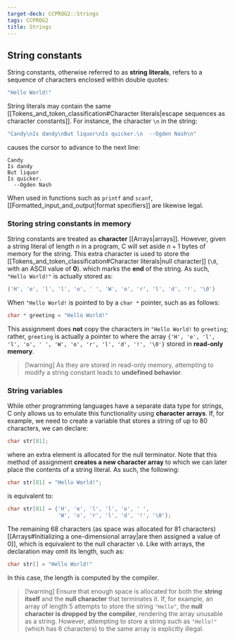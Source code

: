 ```yaml
---
target-deck: CCPROG2::Strings 
tags: CCPROG2
title: Strings
---
```


## String constants

String constants, otherwise referred to as **string literals**, refers to a sequence of characters enclosed within double quotes:

```c
"Hello World!"
```

String literals may contain the same [[Tokens_and_token_classification#Character literals|escape sequences as character constants]]. For instance, the character `\n` in the string:

```c
"Candy\nIs dandy\nBut liquor\nIs quicker.\n  --Ogden Nash\n"
```

causes the cursor to advance to the next line:

```
Candy
Is dandy
But liquor
Is quicker.
  --Ogden Nash
```

When used in functions such as `printf` and `scanf`, [[Formatted_input_and_output|format specifiers]] are likewise legal.

<!--ID: 1708431888815-->

### Storing string constants in memory

String constants are treated as **character** [[Arrays|arrays]]. However, given a string literal of length $n$ in a program, C will set aside $n + 1$ bytes of memory for the string. This extra character is used to store the [[Tokens_and_token_classification#Character literals|null character]] (`\0`, with an ASCII value of **0**). which marks the **end** of the string. As such, `"Hello World!"` is actually stored as:

```c
{'H', 'e', 'l', 'l', 'o', ' ', 'W', 'o', 'r', 'l', 'd', '!', '\0'}
```

When `"Hello World!` is pointed to by a `char *` pointer, such as as follows:

```c
char * greeting = "Hello World!"
```

This assignment does **not** copy the characters in `"Hello World!` to `greeting`; rather, `greeting` is actually a pointer to where the array `{'H', 'e', 'l', 'l', 'o', ' ', 'W', 'o', 'r', 'l', 'd', '!', '\0'}` stored in **read-only memory**.

>[!warning] As they are stored in read-only memory, attempting to modify a string constant leads to **undefined behavior**.

<!--ID: 1708431888821-->

### String variables

While other programming languages have a separate data type for strings, C only allows us to emulate this functionality using **character arrays**. If, for example, we need to create a variable that stores a string of up to 80 characters, we can declare:

```c
char str[81];
```

where an extra element is allocated for the null terminator. Note that this method of assignment **creates a new character array** to which we can later place the contents of a string literal. As such, the following:

```c
char str[81] = "Hello World!";
```

is equivalent to:

```c
char str[81] = {'H', 'e', 'l', 'l', 'o', ' ',
				'W', 'o', 'r', 'l', 'd', '!', '\0'};
```

The remaining 68 characters (as space was allocated for 81 characters) [[Arrays#Initializing a one-dimensional array|are then assigned a value of 0]], which is equivalent to the null character `\0`. Like with arrays, the declaration may omit its length, such as:

```c
char str[] = "Hello World!"
```

In this case, the length is computed by the compiler.

>[!warning] Ensure that enough space is allocated for both the **string itself** and the **null character** that terminates it.
>If, for example, an array of length 5 attempts to store the string `"Hello"`, the **null character is dropped by the compiler**, rendering the array unusable as a string. However, attempting to store a string such as `"Hello!"` (which has 6 characters) to the same array is explicitly illegal. 

<!--ID: 1708431888834-->

